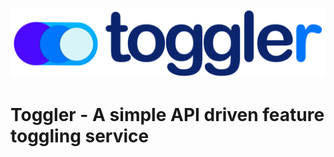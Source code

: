 ![alt text](https://github.com/Hreem-IT/toggler/blob/d0617b1ba78df940e87c6e9f7fd12588810ebe04/etc/toggler-logo-transparent.png?raw=true)

# Toggler - A simple API driven feature toggling service
